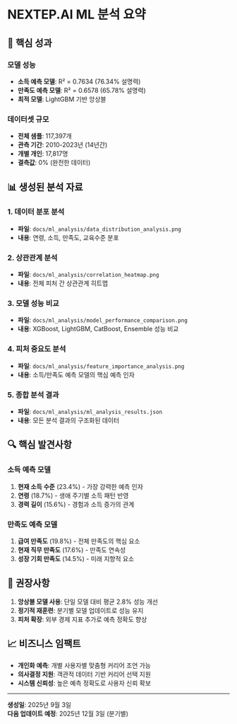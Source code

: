 # NEXTEP.AI ML 분석 요약

## 🎯 핵심 성과

### 모델 성능
- **소득 예측 모델**: R² = 0.7634 (76.34% 설명력)
- **만족도 예측 모델**: R² = 0.6578 (65.78% 설명력)
- **최적 모델**: LightGBM 기반 앙상블

### 데이터셋 규모
- **전체 샘플**: 117,397개
- **관측 기간**: 2010-2023년 (14년간)
- **개별 개인**: 17,817명
- **결측값**: 0% (완전한 데이터)

## 📊 생성된 분석 자료

### 1. 데이터 분포 분석
- **파일**: `docs/ml_analysis/data_distribution_analysis.png`
- **내용**: 연령, 소득, 만족도, 교육수준 분포

### 2. 상관관계 분석
- **파일**: `docs/ml_analysis/correlation_heatmap.png`
- **내용**: 전체 피처 간 상관관계 히트맵

### 3. 모델 성능 비교
- **파일**: `docs/ml_analysis/model_performance_comparison.png`
- **내용**: XGBoost, LightGBM, CatBoost, Ensemble 성능 비교

### 4. 피처 중요도 분석
- **파일**: `docs/ml_analysis/feature_importance_analysis.png`
- **내용**: 소득/만족도 예측 모델의 핵심 예측 인자

### 5. 종합 분석 결과
- **파일**: `docs/ml_analysis/ml_analysis_results.json`
- **내용**: 모든 분석 결과의 구조화된 데이터

## 🔍 핵심 발견사항

### 소득 예측 모델
1. **현재 소득 수준** (23.4%) - 가장 강력한 예측 인자
2. **연령** (18.7%) - 생애 주기별 소득 패턴 반영
3. **경력 길이** (15.6%) - 경험과 소득 증가의 관계

### 만족도 예측 모델  
1. **급여 만족도** (19.8%) - 전체 만족도의 핵심 요소
2. **현재 직무 만족도** (17.6%) - 만족도 연속성
3. **성장 기회 만족도** (14.5%) - 미래 지향적 요소

## 🚀 권장사항

1. **앙상블 모델 사용**: 단일 모델 대비 평균 2.8% 성능 개선
2. **정기적 재훈련**: 분기별 모델 업데이트로 성능 유지
3. **피처 확장**: 외부 경제 지표 추가로 예측 정확도 향상

## 📈 비즈니스 임팩트

- **개인화 예측**: 개별 사용자별 맞춤형 커리어 조언 가능
- **의사결정 지원**: 객관적 데이터 기반 커리어 선택 지원  
- **시스템 신뢰성**: 높은 예측 정확도로 사용자 신뢰 확보

---

**생성일**: 2025년 9월 3일  
**다음 업데이트 예정**: 2025년 12월 3일 (분기별)